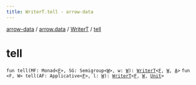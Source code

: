 ```yaml
---
title: WriterT.tell - arrow-data
---
```


[arrow-data](../../index.html) / [arrow.data](../index.html) / [WriterT](index.html) / [tell](./tell.html)

# tell

`fun tell(MF: Monad<`[`F`](index.html#F)`>, SG: Semigroup<`[`W`](index.html#W)`>, w: `[`W`](index.html#W)`): `[`WriterT`](index.html)`<`[`F`](index.html#F)`, `[`W`](index.html#W)`, `[`A`](index.html#A)`>`
`fun <F, W> tell(AF: Applicative<`[`F`](tell.html#F)`>, l: `[`W`](tell.html#W)`): `[`WriterT`](index.html)`<`[`F`](tell.html#F)`, `[`W`](tell.html#W)`, `[`Unit`](https://kotlinlang.org/api/latest/jvm/stdlib/kotlin/-unit/index.html)`>`